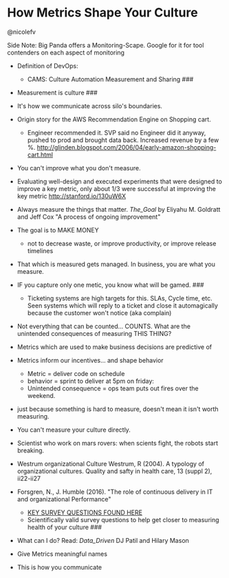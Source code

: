 # How Metrics Shape Your Culture

@nicolefv

Side Note: Big Panda offers a Monitoring-Scape.  Google for it for tool
contenders on each aspect of monitoring

* Definition of DevOps:
    * CAMS: Culture Automation Measurement and Sharing ###
* Measurement is culture ###
* It's how we communicate across silo's boundaries.
* Origin story for the AWS Recommendation Engine on Shopping cart.
    * Engineer recommended it. SVP said no Engineer did it anyway, pushed to prod
      and brought data back.  Increased revenue by a few %.
      http://glinden.blogspot.com/2006/04/early-amazon-shopping-cart.html
* You can't improve what you don't measure.
* Evaluating well-design and executed experiments that were designed to improve
  a key metric, only about 1/3 were successful at improving the key metric
  http://stanford.io/130uW6X
* Always measure the things that matter.  _The_Goal_ by Eliyahu M. Goldratt and
  Jeff Cox "A process of ongoing improvement"
* The goal is to MAKE MONEY
    * not to decrease waste, or improve productivity, or improve release timelines
* That which is measured gets managed.  In business, you are what you measure.
* IF you capture only one metic, you know what will be gamed. ###
    * Ticketing systems are high targets for this.  SLAs, Cycle time, etc.  
      Seen systems which will reply to a ticket and close it automagically
      because the customer won't notice (aka complain)
* Not everything that can be counted... COUNTS.   What are the unintended
  consequences of measuring THIS THING?
* Metrics which are used to make business decisions are predictive of
* Metrics inform our incentives... and shape behavior
    * Metric = deliver code on schedule
    * behavior = sprint to deliver at 5pm on friday:
    * Unintended consequence = ops team puts out fires over the weekend.
* just because something is hard to measure, doesn't mean it isn't worth measuring.
* You can't measure your culture directly.  
* Scientist who work on mars rovers: when scients fight, the robots start
  breaking.
* Westrum organizational Culture Westrum, R (2004). A typology of organizational
  cultures.  Quality and safty in health care, 13 (suppl 2), ii22-ii27
* Forsgren, N., J. Humble (2016). "The role of continuous delivery in IT and
  organizational Performance"
    * [KEY SURVEY QUESTIONS FOUND HERE](Mon03__How.Metrics.Shape.Your.Culture__by_Nicole.Forsgren.jpg)
    * Scientifically valid survey questions to help get closer to
      measuring health of your culture ###
* What can I do?  Read: _Data_Driven_ DJ Patil and Hilary Mason

* Give Metrics meaningful names
* This is how you communicate
